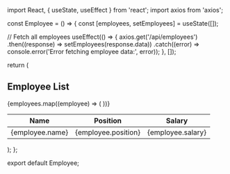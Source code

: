 
import React, { useState, useEffect } from 'react';
import axios from 'axios';

const Employee = () => {
  const [employees, setEmployees] = useState([]);

  // Fetch all employees
  useEffect(() => {
    axios.get('/api/employees')
      .then((response) => setEmployees(response.data))
      .catch((error) => console.error('Error fetching employee data:', error));
  }, []);

  return (
    <div>
      <h2>Employee List</h2>
      <table>
        <thead>
          <tr>
            <th>Name</th>
            <th>Position</th>
            <th>Salary</th>
          </tr>
        </thead>
        <tbody>
          {employees.map((employee) => (
            <tr key={employee.id}>
              <td>{employee.name}</td>
              <td>{employee.position}</td>
              <td>{employee.salary}</td>
            </tr>
          ))}
        </tbody>
      </table>
    </div>
  );
};

export default Employee;
